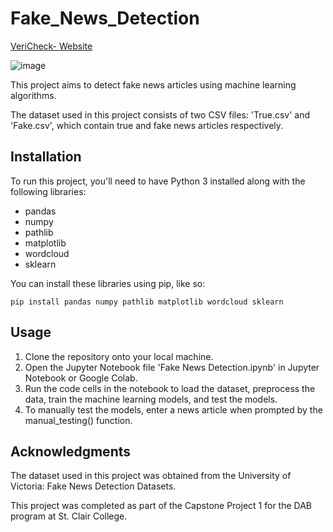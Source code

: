 # Fake_News_Detection

[VeriCheck- Website](http://jalpa003.pythonanywhere.com/)

![image](https://user-images.githubusercontent.com/70699020/232918162-4d2b10b8-22aa-4d53-82f5-28ba12e4341e.png)


This project aims to detect fake news articles using machine learning algorithms. 

The dataset used in this project consists of two CSV files: 'True.csv' and 'Fake.csv', which contain true and fake news articles respectively.

## Installation

To run this project, you'll need to have Python 3 installed along with the following libraries:
- pandas
- numpy
- pathlib
- matplotlib
- wordcloud
- sklearn

You can install these libraries using pip, like so:

``` pip install pandas numpy pathlib matplotlib wordcloud sklearn ```

## Usage

1. Clone the repository onto your local machine.
2. Open the Jupyter Notebook file 'Fake News Detection.ipynb' in Jupyter Notebook or Google Colab.
3. Run the code cells in the notebook to load the dataset, preprocess the data, train the machine learning models, and test the models.
4. To manually test the models, enter a news article when prompted by the manual_testing() function.

## Acknowledgments
The dataset used in this project was obtained from the University of Victoria: Fake News Detection Datasets.

This project was completed as part of the Capstone Project 1 for the DAB program at St. Clair College.
